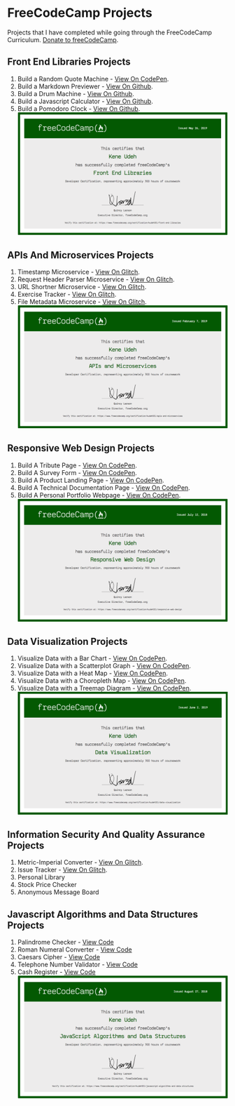 # FreeCodeCamp Projects
Projects that I have completed while going through the FreeCodeCamp Curriculum.
[Donate to freeCodeCamp](https://donate.freecodecamp.org/).

## Front End Libraries Projects
   1. Build a Random Quote Machine - [View On CodePen](https://codepen.io/kudeh/full/KGKVJo/).
   2. Build a Markdown Previewer - [View On Github](https://kudeh.github.io/freecodecamp-projects/Front-End-Libraries-Projects/Build%20a%20Markdown%20Previewer/).
   3. Build a Drum Machine - [View On Github](https://kudeh.github.io/freecodecamp-projects/Front-End-Libraries-Projects/Build%20a%20Drum%20Machine/).
   4. Build a Javascript Calculator - [View On Github](https://kudeh.github.io/freecodecamp-projects/Front-End-Libraries-Projects/Build%20a%20Javascript%20Calculator/).
   5. Build a Pomodoro Clock - [View On Github](https://kudeh.github.io/freecodecamp-projects/Front-End-Libraries-Projects/Build%20a%20Pomodoro%20Clock/).
   ![Alt text](/certifications/front-end-libraries.png?raw=true "Front End Libraries Certification")


## APIs And Microservices Projects
   1. Timestamp Microservice - [View On Glitch](https://cuddly-aardvark.glitch.me/).
   2. Request Header Parser Microservice - [View On Glitch](https://gainful-watcher.glitch.me/).
   3. URL Shortner Microservice - [View On Glitch](https://ancient-printer.glitch.me/).
   4. Exercise Tracker - [View On Glitch](https://uncovered-parakeet.glitch.me/).
   5. File Metadata Microservice - [View On Glitch](https://simple-aluminum.glitch.me/).
   ![Alt text](/certifications/api-and-microservices.png?raw=true "API and Microservices Certification")


## Responsive Web Design Projects
   1. Build A Tribute Page - [View On CodePen](https://codepen.io/kudeh/full/mwrdNe/).
   2. Build A Survey Form - [View On CodePen](https://codepen.io/kudeh/full/wXgBrG/).
   3. Build A Product Landing Page - [View On CodePen](https://codepen.io/kudeh/full/mKWqQK/).
   4. Build A Technical Documentation Page - [View On CodePen](https://codepen.io/kudeh/full/gjYVLR/).
   5. Build A Personal Portfolio Webpage - [View On CodePen](https://codepen.io/kudeh/full/VWPvWX/).
   ![Alt text](/certifications/responsive-web-design.png?raw=true "Responsive Web Design Certification")


## Data Visualization Projects
   1. Visualize Data with a Bar Chart - [View On CodePen](https://codepen.io/kudeh/full/zmxWNq).
   2. Visualize Data with a Scatterplot Graph - [View On CodePen](https://codepen.io/kudeh/full/QRVybb).
   3. Visualize Data with a Heat Map - [View On CodePen](https://codepen.io/kudeh/full/KLGmQy).
   4. Visualize Data with a Choropleth Map - [View On CodePen](https://codepen.io/kudeh/pen/qGLaaa).
   5. Visualize Data with a Treemap Diagram - [View On CodePen](https://codepen.io/kudeh/full/wbNGLK).
   ![Alt text](/certifications/data-visualization.png?raw=true "Data Visualization Certification")


## Information Security And Quality Assurance Projects
   1. Metric-Imperial Converter - [View On Glitch](https://guiltless-honeysuckle.glitch.me/).
   2. Issue Tracker - [View On Glitch](https://orange-cotton.glitch.me/).
   3. Personal Library 
   4. Stock Price Checker 
   5. Anonymous Message Board 
   

## Javascript Algorithms and Data Structures Projects
   1. Palindrome Checker - [View Code](https://github.com/kudeh/freecodecamp-projects/blob/master/Javascript-Algorithms-And-Data-Structures-Projects/palindrome.js)
   2. Roman Numeral Converter - [View Code](https://github.com/kudeh/freecodecamp-projects/blob/master/Javascript-Algorithms-And-Data-Structures-Projects/convert_to_roman.js) 
   3. Caesars Cipher - [View Code](https://github.com/kudeh/freecodecamp-projects/blob/master/Javascript-Algorithms-And-Data-Structures-Projects/caesars_cipher.js)
   4. Telephone Number Validator - [View Code](https://github.com/kudeh/freecodecamp-projects/blob/master/Javascript-Algorithms-And-Data-Structures-Projects/phone_num_validator.js)
   5. Cash Register - [View Code](https://github.com/kudeh/freecodecamp-projects/blob/master/Javascript-Algorithms-And-Data-Structures-Projects/cash_register.js)
   ![Alt text](/certifications/javascript-algorithms-and-data-structures.png?raw=true "Javascript Algorithms and Data Structures Certification")   
